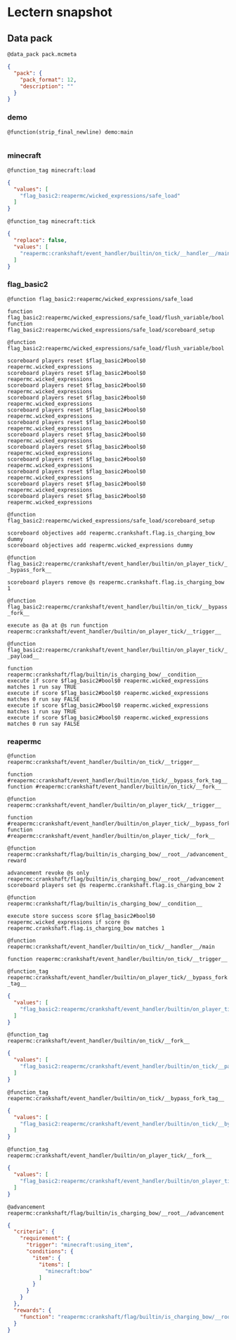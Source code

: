 # Lectern snapshot

## Data pack

`@data_pack pack.mcmeta`

```json
{
  "pack": {
    "pack_format": 12,
    "description": ""
  }
}
```

### demo

`@function(strip_final_newline) demo:main`

```mcfunction

```

### minecraft

`@function_tag minecraft:load`

```json
{
  "values": [
    "flag_basic2:reapermc/wicked_expressions/safe_load"
  ]
}
```

`@function_tag minecraft:tick`

```json
{
  "replace": false,
  "values": [
    "reapermc:crankshaft/event_handler/builtin/on_tick/__handler__/main"
  ]
}
```

### flag_basic2

`@function flag_basic2:reapermc/wicked_expressions/safe_load`

```mcfunction
function flag_basic2:reapermc/wicked_expressions/safe_load/flush_variable/bool
function flag_basic2:reapermc/wicked_expressions/safe_load/scoreboard_setup
```

`@function flag_basic2:reapermc/wicked_expressions/safe_load/flush_variable/bool`

```mcfunction
scoreboard players reset $flag_basic2#bool$0 reapermc.wicked_expressions
scoreboard players reset $flag_basic2#bool$0 reapermc.wicked_expressions
scoreboard players reset $flag_basic2#bool$0 reapermc.wicked_expressions
scoreboard players reset $flag_basic2#bool$0 reapermc.wicked_expressions
scoreboard players reset $flag_basic2#bool$0 reapermc.wicked_expressions
scoreboard players reset $flag_basic2#bool$0 reapermc.wicked_expressions
scoreboard players reset $flag_basic2#bool$0 reapermc.wicked_expressions
scoreboard players reset $flag_basic2#bool$0 reapermc.wicked_expressions
scoreboard players reset $flag_basic2#bool$0 reapermc.wicked_expressions
scoreboard players reset $flag_basic2#bool$0 reapermc.wicked_expressions
scoreboard players reset $flag_basic2#bool$0 reapermc.wicked_expressions
scoreboard players reset $flag_basic2#bool$0 reapermc.wicked_expressions
```

`@function flag_basic2:reapermc/wicked_expressions/safe_load/scoreboard_setup`

```mcfunction
scoreboard objectives add reapermc.crankshaft.flag.is_charging_bow dummy
scoreboard objectives add reapermc.wicked_expressions dummy
```

`@function flag_basic2:reapermc/crankshaft/event_handler/builtin/on_player_tick/__bypass_fork__`

```mcfunction
scoreboard players remove @s reapermc.crankshaft.flag.is_charging_bow 1
```

`@function flag_basic2:reapermc/crankshaft/event_handler/builtin/on_tick/__bypass_fork__`

```mcfunction
execute as @a at @s run function reapermc:crankshaft/event_handler/builtin/on_player_tick/__trigger__
```

`@function flag_basic2:reapermc/crankshaft/event_handler/builtin/on_player_tick/__payload__`

```mcfunction
function reapermc:crankshaft/flag/builtin/is_charging_bow/__condition__
execute if score $flag_basic2#bool$0 reapermc.wicked_expressions matches 1 run say TRUE
execute if score $flag_basic2#bool$0 reapermc.wicked_expressions matches 0 run say FALSE
execute if score $flag_basic2#bool$0 reapermc.wicked_expressions matches 1 run say TRUE
execute if score $flag_basic2#bool$0 reapermc.wicked_expressions matches 0 run say FALSE
```

### reapermc

`@function reapermc:crankshaft/event_handler/builtin/on_tick/__trigger__`

```mcfunction
function #reapermc:crankshaft/event_handler/builtin/on_tick/__bypass_fork_tag__
function #reapermc:crankshaft/event_handler/builtin/on_tick/__fork__
```

`@function reapermc:crankshaft/event_handler/builtin/on_player_tick/__trigger__`

```mcfunction
function #reapermc:crankshaft/event_handler/builtin/on_player_tick/__bypass_fork_tag__
function #reapermc:crankshaft/event_handler/builtin/on_player_tick/__fork__
```

`@function reapermc:crankshaft/flag/builtin/is_charging_bow/__root__/advancement_reward`

```mcfunction
advancement revoke @s only reapermc:crankshaft/flag/builtin/is_charging_bow/__root__/advancement
scoreboard players set @s reapermc.crankshaft.flag.is_charging_bow 2
```

`@function reapermc:crankshaft/flag/builtin/is_charging_bow/__condition__`

```mcfunction
execute store success score $flag_basic2#bool$0 reapermc.wicked_expressions if score @s reapermc.crankshaft.flag.is_charging_bow matches 1
```

`@function reapermc:crankshaft/event_handler/builtin/on_tick/__handler__/main`

```mcfunction
function reapermc:crankshaft/event_handler/builtin/on_tick/__trigger__
```

`@function_tag reapermc:crankshaft/event_handler/builtin/on_player_tick/__bypass_fork_tag__`

```json
{
  "values": [
    "flag_basic2:reapermc/crankshaft/event_handler/builtin/on_player_tick/__bypass_fork__"
  ]
}
```

`@function_tag reapermc:crankshaft/event_handler/builtin/on_tick/__fork__`

```json
{
  "values": [
    "flag_basic2:reapermc/crankshaft/event_handler/builtin/on_tick/__payload__"
  ]
}
```

`@function_tag reapermc:crankshaft/event_handler/builtin/on_tick/__bypass_fork_tag__`

```json
{
  "values": [
    "flag_basic2:reapermc/crankshaft/event_handler/builtin/on_tick/__bypass_fork__"
  ]
}
```

`@function_tag reapermc:crankshaft/event_handler/builtin/on_player_tick/__fork__`

```json
{
  "values": [
    "flag_basic2:reapermc/crankshaft/event_handler/builtin/on_player_tick/__payload__"
  ]
}
```

`@advancement reapermc:crankshaft/flag/builtin/is_charging_bow/__root__/advancement`

```json
{
  "criteria": {
    "requirement": {
      "trigger": "minecraft:using_item",
      "conditions": {
        "item": {
          "items": [
            "minecraft:bow"
          ]
        }
      }
    }
  },
  "rewards": {
    "function": "reapermc:crankshaft/flag/builtin/is_charging_bow/__root__/advancement_reward"
  }
}
```
